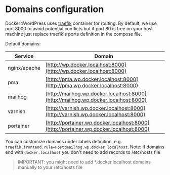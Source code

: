 # Domains configuration

Docker4WordPress uses [traefik](https://hub.docker.com/_/traefik/) container for routing. By default, we use port 8000 to avoid potential conflicts but if port 80 is free on your host machine just replace traefik's ports definition in the compose file.

Default domains:

| Service | Domain |
| ------- | ------ |
| nginx/apache | [http://wp.docker.localhost:8000](http://wp.docker.localhost:8000)                     |
| pma          | [http://pma.wp.docker.localhost:8000](http://pma.wp.docker.localhost:8000)             |
| mailhog      | [http://mailhog.wp.docker.localhost:8000](http://mailhog.wp.docker.localhost:8000)     |
| varnish      | [http://varnish.wp.docker.localhost:8000](http://varnish.wp.docker.localhost:8000)     |
| portainer    | [http://portainer.wp.docker.localhost:8000](http://portainer.wp.docker.localhost:8000) |
 
You can customize domains under labels definition, e.g. `traefik.frontend.rule=Host:mailhog.wp.docker.localhost`. Note: if domains end with `docker.localhost` you don't need to add records to /etc/hosts file

> IMPORTANT: you might need to add *.docker.localhost domains manually to your /etc/hosts file

